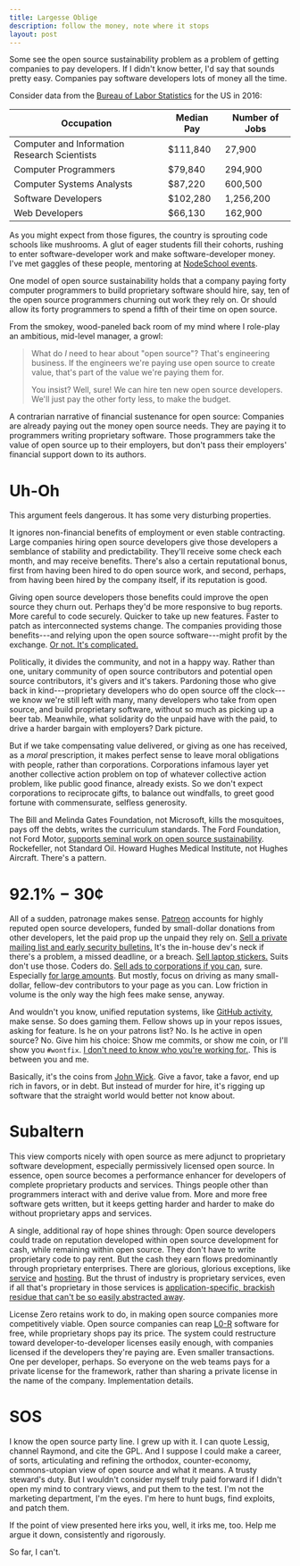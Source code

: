 ```yaml
---
title: Largesse Oblige
description: follow the money, note where it stops
layout: post
---
```


Some see the open source sustainability problem as a problem of getting companies to pay developers.  If I didn't know better, I'd say that sounds pretty easy.  Companies pay software developers lots of money all the time.

Consider data from the [Bureau of Labor Statistics](https://www.bls.gov/ooh/computer-and-information-technology/home.htm) for the US in 2016:

<table>
  <thead>
    <tr>
      <th>Occupation</th>
      <th>Median Pay</th>
      <th>Number of Jobs</th>
    </tr>
  </thead>
  <tbody>
    <tr>
      <td>Computer and Information Research Scientists</td>
      <td>$111,840</td>
      <td>27,900</td>
    </tr>
    <tr>
      <td>Computer Programmers</td>
      <td>$79,840</td>
      <td>294,900</td>
    </tr>
    <tr>
      <td>Computer Systems Analysts</td>
      <td>$87,220</td>
      <td>600,500</td>
    </tr>
    <tr>
      <td>Software Developers</td>
      <td>$102,280</td>
      <td>1,256,200</td>
    </tr>
    <tr>
      <td>Web Developers</td>
      <td>$66,130</td>
      <td>162,900</td>
    </tr>
  </tbody>
</table>

As you might expect from those figures, the country is sprouting code schools like mushrooms.  A glut of eager students fill their cohorts, rushing to enter software-developer work and make software-developer money.  I've met gaggles of these people, mentoring at [NodeSchool events](https://nodeschool.io).

One model of open source sustainability holds that a company paying forty computer programmers to build proprietary software should hire, say, ten of the open source programmers churning out work they rely on.  Or should allow its forty programmers to spend a fifth of their time on open source.

From the smokey, wood-paneled back room of my mind where I role-play an ambitious, mid-level manager, a growl:

> What do _I_ need to hear about "open source"?  That's engineering business.  If the engineers we're paying use open source to create value, that's part of the value we're paying them for.
>
> You insist?  Well, sure!  We can hire ten new open source developers.  We'll just pay the other forty less, to make the budget.

A contrarian narrative of financial sustenance for open source:  Companies are already paying out the money open source needs.  They are paying it to programmers writing proprietary software.  Those programmers take the value of open source up to their employers, but don't pass their employers' financial support down to its authors.

# Uh-Oh

This argument feels dangerous.  It has some very disturbing properties.

It ignores non-financial benefits of employment or even stable contracting.  Large companies hiring open source developers give those developers a semblance of stability and predictability.  They'll receive some check each month, and may receive benefits.  There's also a certain reputational bonus, first from having been hired to do open source work, and second, perhaps, from having been hired by the company itself, if its reputation is good.

Giving open source developers those benefits could improve the open source they churn out.  Perhaps they'd be more responsive to bug reports.  More careful to code securely.  Quicker to take up new features.  Faster to patch as interconnected systems change.  The companies providing those benefits---and relying upon the open source software---might profit by the exchange.  [Or not.  It's complicated.](https://medium.com/@mikeal/great-post-8a4dfe7ee550)

Politically, it divides the community, and not in a happy way.  Rather than one, unitary community of open source contributors and potential open source contributors, it's givers and it's takers.  Pardoning those who give back in kind---proprietary developers who do open source off the clock---we know we're still left with many, many developers who take from open source, and build proprietary software, without so much as picking up a beer tab.  Meanwhile, what solidarity do the unpaid have with the paid, to drive a harder bargain with employers?  Dark picture.

But if we take compensating value delivered, or giving as one has received, as a _moral_ prescription, it makes perfect sense to leave moral obligations with people, rather than corporations.  Corporations infamous layer yet another collective action problem on top of whatever collective action problem, like public good finance, already exists.  So we don't expect corporations to reciprocate gifts, to balance out windfalls, to greet good fortune with commensurate, selfless generosity.

The Bill and Melinda Gates Foundation, not Microsoft, kills the mosquitoes, pays off the debts, writes the curriculum standards.  The Ford Foundation, not Ford Motor, [supports seminal work on open source sustainability](https://www.fordfoundation.org/library/reports-and-studies/roads-and-bridges-the-unseen-labor-behind-our-digital-infrastructure/).  Rockefeller, not Standard Oil.  Howard Hughes Medical Institute, not Hughes Aircraft.  There's a pattern.

# 92.1% − 30¢

All of a sudden, patronage makes sense.  [Patreon](https://patreon.com) accounts for highly reputed open source developers, funded by small-dollar donations from other developers, let the paid prop up the unpaid they rely on.  [Sell a private mailing list and early security bulletins.](https://www.patreon.com/eranhammer)  It's the in-house dev's neck if there's a problem, a missed deadline, or a breach.  [Sell laptop stickers.](https://www.patreon.com/feross)  Suits don't use those.  Coders do.  [Sell ads to corporations if you can](https://www.patreon.com/mafintosh), sure.  Especially [for large amounts](https://www.patreon.com/evanyou).  But mostly, focus on driving as many small-dollar, fellow-dev contributors to your page as you can.  Low friction in volume is the only way the high fees make sense, anyway.

And wouldn't you know, unified reputation systems, like [GitHub activity](https://help.github.com/articles/why-are-my-contributions-not-showing-up-on-my-profile/), make sense.  So does gaming them.  Fellow shows up in your repos issues, asking for feature.  Is he on your patrons list?  No.  Is he active in open source?  No.  Give him his choice:  Show me commits, or show me coin, or I'll show you `#wontfix`.  [I don't need to know who you're working for.](https://blog.licensezero.com/2017/10/16/mercenary-rapport.html).  This is between you and me.

Basically, it's the coins from [John Wick](https://en.wikipedia.org/wiki/John_Wick_(film_series)).  Give a favor, take a favor, end up rich in favors, or in debt.  But instead of murder for hire, it's rigging up software that the straight world would better not know about.

# Subaltern

This view comports nicely with open source as mere adjunct to proprietary software development, especially permissively licensed open source.  In essence, open source becomes a performance enhancer for developers of complete proprietary products and services.  Things people other than programmers interact with and derive value from.  <!--TODO: link blog post-->More and more free software gets written, but it keeps getting harder and harder to make do without proprietary apps and services.

A single, additional ray of hope shines through:  Open source developers could trade on reputation developed within open source development for cash, while remaining within open source.  They don't have to write proprietary code to pay rent.  But the cash they earn flows predominantly through proprietary enterprises.  There are glorious, glorious exceptions, like [service](https://ws02.com) and [hosting](https://discourse.org).  But the thrust of industry is proprietary services, even if all that's proprietary in those services is [application-specific, brackish residue that can't be so easily abstracted away](https://github.com/substack/blog/blame/9d89edcd55b7424d8c0f65d5c0dfd2dec34993c0/module_steps.markdown#L75).

License Zero retains work to do, in making open source companies more competitively viable.  Open source companies can reap [L0-R](https://licensezero.com/licenses/reciprocal) software for free, while proprietary shops pay its price.  The system could restructure toward developer-to-developer licenses easily enough, with companies licensed if the developers they're paying are.  Even smaller transactions.  One per developer, perhaps.  So everyone on the web teams pays for a private license for the framework, rather than sharing a private license in the name of the company.  Implementation details.

# SOS

I know the open source party line.  I grew up with it.  I can quote Lessig, channel Raymond, and cite the GPL.  And I suppose I could make a career, of sorts, articulating and refining the orthodox, counter-economy, commons-utopian view of open source and what it means.  A trusty steward's duty.  But I wouldn't consider myself truly paid forward if I didn't open my mind to contrary views, and put them to the test.  I'm not the marketing department, I'm the eyes.  I'm here to hunt bugs, find exploits, and patch them.

If the point of view presented here irks you, well, it irks me, too.  Help me argue it down, consistently and rigorously.

So far, I can't.
